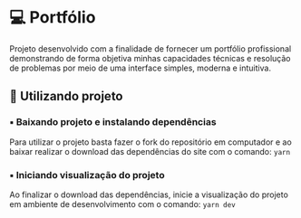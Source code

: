 💻 Portfólio
============

Projeto desenvolvido com a finalidade de fornecer um portfólio profissional demonstrando de forma objetiva minhas capacidades técnicas e resolução de problemas por meio de uma interface simples, moderna e intuitiva.

🎲 Utilizando projeto
---------------------

### ▪️ Baixando projeto e instalando dependências

Para utilizar o projeto basta fazer o fork do repositório em computador e ao baixar realizar o download das dependências do site com o comando: `yarn`

### ▪️ Iniciando visualização do projeto

Ao finalizar o download das dependências, inicie a visualização do projeto em ambiente de desenvolvimento com o comando: `yarn dev`